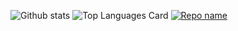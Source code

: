 ![Github stats](https://github-readme-stats.vercel.app/api?username=Mount-Isaac&theme=highcontrast&show_icons=true&count_private=true)
![Top Languages Card](https://github-readme-stats.vercel.app/api/top-langs/?username=Mount-Isaac)
[![Repo name](https://github-readme-stats.vercel.app/api/pin/?username=Mount-Isaac&repo=repo-name&show_owner=true)](https://github.com/Mount-Isaac/repo-name)
